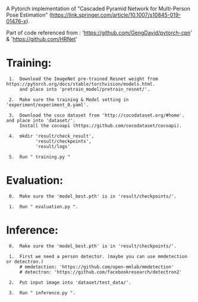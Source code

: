 A Pytorch implementation of "Cascaded Pyramid Network for Multi-Person Pose Estimation"
(https://link.springer.com/article/10.1007/s10845-019-01476-x).

Part of code referenced from :
'https://github.com/GengDavid/pytorch-cpn' &
'https://github.com/HRNet'

# Training:

     1.  Download the ImageNet pre-trained Resnet weight from https://pytorch.org/docs/stable/torchvision/models.html.
         and place into 'pretrain_model/pretrain_resnet/'.
         
     2.  Make sure the training & Model setting in 'experiment/experiment_0.yaml'.
     
     3.  Download the coco dataset from 'http://cocodataset.org/#home'. and place into 'dataset/'.
         Install the cocoapi (https://github.com/cocodataset/cocoapi).
     
     4.  mkdir 'result/check_result',
               'result/checkpoints',
               'result/logs'
     
     5.  Run " training.py "
        
# Evaluation:
     0.  Make sure the 'model_best.pth' is in 'result/checkpoints/'.
     
     1.  Run " evaluation.py ". 

# Inference:
     0.  Make sure the 'model_best.pth' is in 'result/checkpoints/'.
     
     1.  First we need a person detector. (maybe you can use mmdetection or detectron.)
         # mmdetection: 'https://github.com/open-mmlab/mmdetection'
         # detectron: 'https://github.com/facebookresearch/detectron2'
         
     2.  Put input image into 'dataset/test_data/'.
     
     3.  Run " inference.py ". 






